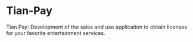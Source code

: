 # Tian-Pay
Tian Pay: Development of the sales and use application to obtain licenses for your favorite entertainment services.
